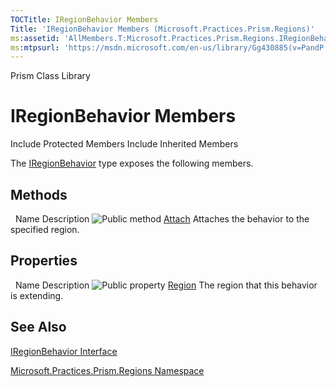 ```yaml
---
TOCTitle: IRegionBehavior Members
Title: 'IRegionBehavior Members (Microsoft.Practices.Prism.Regions)'
ms:assetid: 'AllMembers.T:Microsoft.Practices.Prism.Regions.IRegionBehavior'
ms:mtpsurl: 'https://msdn.microsoft.com/en-us/library/Gg430885(v=PandP.50)'
---
```


Prism Class Library

IRegionBehavior Members
=======================

Include Protected Members
Include Inherited Members

The [IRegionBehavior](https://msdn.microsoft.com/t:microsoft.practices.prism.regions.iregionbehavior) type exposes the following members.

Methods
-------

<span id="methodTableToggle"></span>
 
Name
Description
![](https://msdn.microsoft.com/en-us/Gg430885.pubmethod(en-us,PandP.50).gif "Public method")
[Attach](https://msdn.microsoft.com/m:microsoft.practices.prism.regions.iregionbehavior.attach)
Attaches the behavior to the specified region.

Properties
----------

<span id="propertyTableToggle"></span>
 
Name
Description
![](https://msdn.microsoft.com/en-us/Gg430885.pubproperty(en-us,PandP.50).gif "Public property")
[Region](https://msdn.microsoft.com/p:microsoft.practices.prism.regions.iregionbehavior.region)
The region that this behavior is extending.

See Also
--------

<span id="seeAlsoToggle"></span>
[IRegionBehavior Interface](https://msdn.microsoft.com/t:microsoft.practices.prism.regions.iregionbehavior)

[Microsoft.Practices.Prism.Regions Namespace](https://msdn.microsoft.com/n:microsoft.practices.prism.regions)
